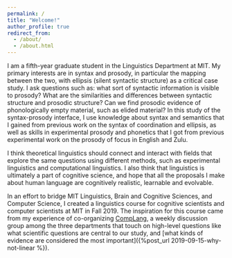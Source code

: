 ```yaml
---
permalink: /
title: "Welcome!"
author_profile: true
redirect_from: 
  - /about/
  - /about.html
---
```


I am a fifth-year graduate student in the Linguistics Department at MIT. My primary interests are in syntax and prosody, in particular the mapping between the two, with ellipsis (silent syntactic structure) as a critical case study. I ask questions such as: what sort of syntactic information is visible to prosody? What are the similarities and differences between syntactic structure and prosodic structure? Can we find prosodic evidence of phonologically empty material, such as elided material? In this study of the syntax-prosody interface, I use knowledge about syntax and semantics that I gained from previous work on the syntax of coordination and ellipsis, as well as skills in experimental prosody and phonetics that I got from previous experimental work on the prosody of focus in English and Zulu.

I think theoretical linguistics should connect and interact with fields that explore the same questions using different methods, such as experimental linguistics and computational linguistics. I also think that linguistics is ultimately a part of cognitive science, and hope that all the proposals I make about human language are cognitively realistic, learnable and evolvable.

In an effort to bridge MIT Linguistics, Brain and Cognitive Sciences, and Computer Science, I created a linguistics course for cognitive scientists and computer scientists at MIT in Fall 2019. The inspiration for this course came from my experience of co-organizing  [CompLang][1], a weekly discussion group among the three departments that touch on high-level questions like what scientific questions are central to our study, and [what kinds of evidence are considered the most important]({%post_url 2019-09-15-why-not-linear %}).

[1]: https://complang.mit.edu/
[2]: http://lingphil.mit.edu/papers/dfwu/Knowledge%20of%20language%20and%20how%20it%20is%20put%20into%20use.pdf
